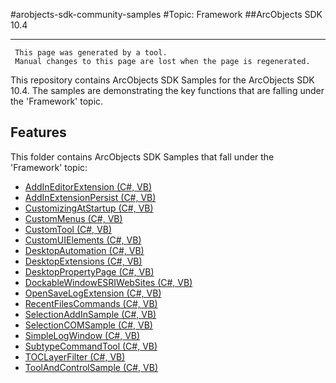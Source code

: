 #arobjects-sdk-community-samples 
#Topic: Framework
##ArcObjects SDK 10.4  

----------
     This page was generated by a tool.
     Manual changes to this page are lost when the page is regenerated.

This repository contains ArcObjects SDK Samples for the ArcObjects SDK 10.4.  The samples are demonstrating the key functions that are falling under the 'Framework' topic.  


## Features

This folder contains ArcObjects SDK Samples that fall under the 'Framework' topic:

* [AddInEditorExtension (C#, VB)](../../../../tree/master/Net/Framework//AddInEditorExtension)  
* [AddInExtensionPersist (C#, VB)](../../../../tree/master/Net/Framework//AddInExtensionPersist)  
* [CustomizingAtStartup (C#, VB)](../../../../tree/master/Net/Framework//CustomizingAtStartup)  
* [CustomMenus (C#, VB)](../../../../tree/master/Net/Framework//CustomMenus)  
* [CustomTool (C#, VB)](../../../../tree/master/Net/Framework//CustomTool)  
* [CustomUIElements (C#, VB)](../../../../tree/master/Net/Framework//CustomUIElements)  
* [DesktopAutomation (C#, VB)](../../../../tree/master/Net/Framework//DesktopAutomation)  
* [DesktopExtensions (C#, VB)](../../../../tree/master/Net/Framework//DesktopExtensions)  
* [DesktopPropertyPage (C#, VB)](../../../../tree/master/Net/Framework//DesktopPropertyPage)  
* [DockableWindowESRIWebSites (C#, VB)](../../../../tree/master/Net/Framework//DockableWindowESRIWebSites)  
* [OpenSaveLogExtension (C#, VB)](../../../../tree/master/Net/Framework//OpenSaveLogExtension)  
* [RecentFilesCommands (C#, VB)](../../../../tree/master/Net/Framework//RecentFilesCommands)  
* [SelectionAddInSample (C#, VB)](../../../../tree/master/Net/Framework//SelectionAddInSample)  
* [SelectionCOMSample (C#, VB)](../../../../tree/master/Net/Framework//SelectionCOMSample)  
* [SimpleLogWindow (C#, VB)](../../../../tree/master/Net/Framework//SimpleLogWindow)  
* [SubtypeCommandTool (C#, VB)](../../../../tree/master/Net/Framework//SubtypeCommandTool)  
* [TOCLayerFilter (C#, VB)](../../../../tree/master/Net/Framework//TOCLayerFilter)  
* [ToolAndControlSample (C#, VB)](../../../../tree/master/Net/Framework//ToolAndControlSample)  



